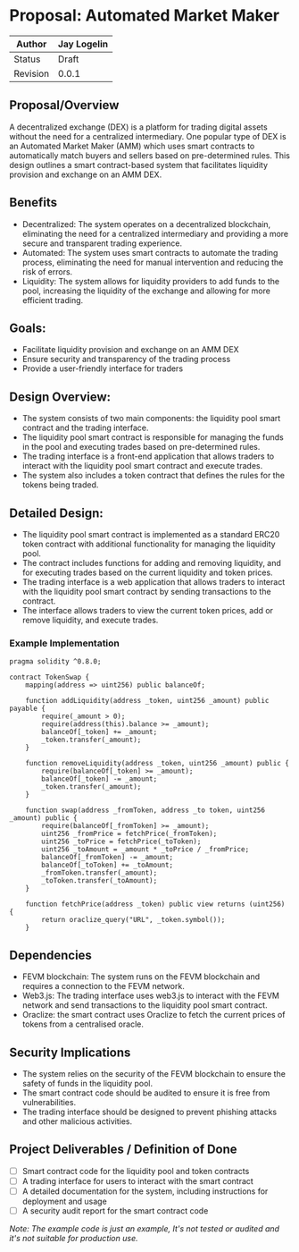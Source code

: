 # Proposal: Automated Market Maker

| Author | Jay Logelin |
| --- | --- |
| Status | Draft |
| Revision | 0.0.1 |

## Proposal/Overview
A decentralized exchange (DEX) is a platform for trading digital assets without the need for a centralized intermediary. One popular type of DEX is an Automated Market Maker (AMM) which uses smart contracts to automatically match buyers and sellers based on pre-determined rules. This design outlines a smart contract-based system that facilitates liquidity provision and exchange on an AMM DEX.

## Benefits
- Decentralized: The system operates on a decentralized blockchain, eliminating the need for a centralized intermediary and providing a more secure and transparent trading experience.
- Automated: The system uses smart contracts to automate the trading process, eliminating the need for manual intervention and reducing the risk of errors.
- Liquidity: The system allows for liquidity providers to add funds to the pool, increasing the liquidity of the exchange and allowing for more efficient trading.

## Goals:
- Facilitate liquidity provision and exchange on an AMM DEX
- Ensure security and transparency of the trading process
- Provide a user-friendly interface for traders

## Design Overview:
- The system consists of two main components: the liquidity pool smart contract and the trading interface.
- The liquidity pool smart contract is responsible for managing the funds in the pool and executing trades based on pre-determined rules.
- The trading interface is a front-end application that allows traders to interact with the liquidity pool smart contract and execute trades.
- The system also includes a token contract that defines the rules for the tokens being traded.

## Detailed Design:
- The liquidity pool smart contract is implemented as a standard ERC20 token contract with additional functionality for managing the liquidity pool.
- The contract includes functions for adding and removing liquidity, and for executing trades based on the current liquidity and token prices.
- The trading interface is a web application that allows traders to interact with the liquidity pool smart contract by sending transactions to the contract.
- The interface allows traders to view the current token prices, add or remove liquidity, and execute trades.

### Example Implementation

```solidity
pragma solidity ^0.8.0;

contract TokenSwap {
    mapping(address => uint256) public balanceOf;

    function addLiquidity(address _token, uint256 _amount) public payable {
        require(_amount > 0);
        require(address(this).balance >= _amount);
        balanceOf[_token] += _amount;
        _token.transfer(_amount);
    }

    function removeLiquidity(address _token, uint256 _amount) public {
        require(balanceOf[_token] >= _amount);
        balanceOf[_token] -= _amount;
        _token.transfer(_amount);
    }

    function swap(address _fromToken, address _to token, uint256 _amount) public {
        require(balanceOf[_fromToken] >= _amount);
        uint256 _fromPrice = fetchPrice(_fromToken);
        uint256 _toPrice = fetchPrice(_toToken);
        uint256 _toAmount = _amount * _toPrice / _fromPrice;
        balanceOf[_fromToken] -= _amount;
        balanceOf[_toToken] += _toAmount;
        _fromToken.transfer(_amount);
        _toToken.transfer(_toAmount);
    }
    
    function fetchPrice(address _token) public view returns (uint256) {
        return oraclize_query("URL", _token.symbol());
    }
```

## Dependencies
- FEVM blockchain: The system runs on the FEVM blockchain and requires a connection to the FEVM network.
- Web3.js: The trading interface uses web3.js to interact with the FEVM network and send transactions to the liquidity pool smart contract.
- Oraclize: the smart contract uses Oraclize to fetch the current prices of tokens from a centralised oracle.

## Security Implications
- The system relies on the security of the FEVM blockchain to ensure the safety of funds in the liquidity pool.
- The smart contract code should be audited to ensure it is free from vulnerabilities.
- The trading interface should be designed to prevent phishing attacks and other malicious activities.

## Project Deliverables / Definition of Done
- [ ] Smart contract code for the liquidity pool and token contracts
- [ ] A trading interface for users to interact with the smart contract
- [ ] A detailed documentation for the system, including instructions for deployment and usage
- [ ] A security audit report for the smart contract code

_Note: The example code is just an example, It's not tested or audited and it's not suitable for production use._

